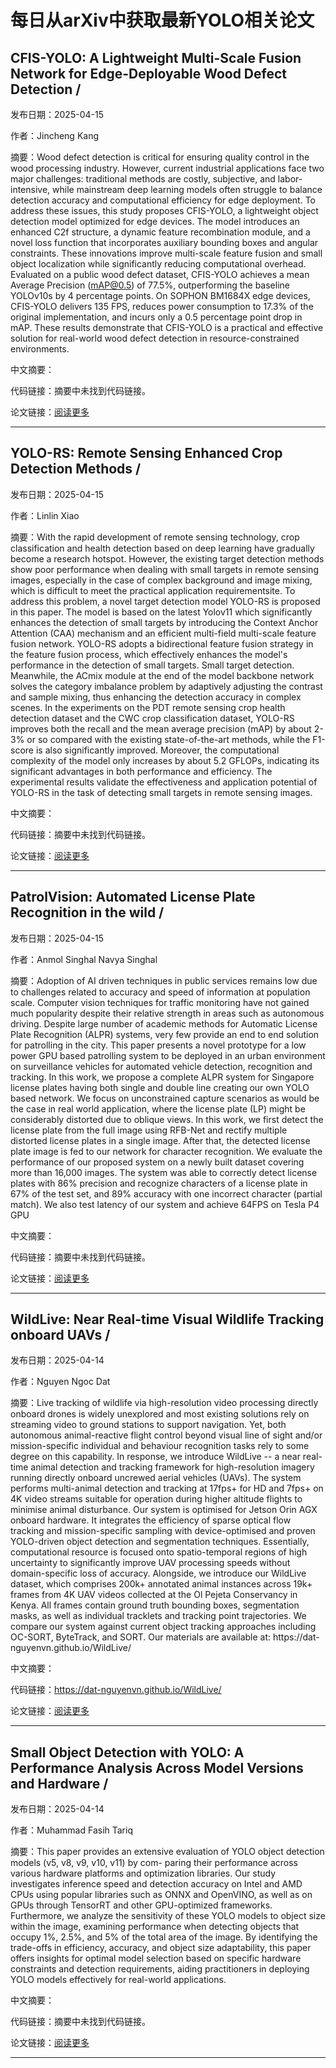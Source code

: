# 每日从arXiv中获取最新YOLO相关论文


## CFIS\-YOLO: A Lightweight Multi\-Scale Fusion Network for Edge\-Deployable Wood Defect Detection / 

发布日期：2025-04-15

作者：Jincheng Kang

摘要：Wood defect detection is critical for ensuring quality control in the wood processing industry. However, current industrial applications face two major challenges: traditional methods are costly, subjective, and labor\-intensive, while mainstream deep learning models often struggle to balance detection accuracy and computational efficiency for edge deployment. To address these issues, this study proposes CFIS\-YOLO, a lightweight object detection model optimized for edge devices. The model introduces an enhanced C2f structure, a dynamic feature recombination module, and a novel loss function that incorporates auxiliary bounding boxes and angular constraints. These innovations improve multi\-scale feature fusion and small object localization while significantly reducing computational overhead. Evaluated on a public wood defect dataset, CFIS\-YOLO achieves a mean Average Precision \(mAP@0.5\) of 77.5%, outperforming the baseline YOLOv10s by 4 percentage points. On SOPHON BM1684X edge devices, CFIS\-YOLO delivers 135 FPS, reduces power consumption to 17.3% of the original implementation, and incurs only a 0.5 percentage point drop in mAP. These results demonstrate that CFIS\-YOLO is a practical and effective solution for real\-world wood defect detection in resource\-constrained environments.

中文摘要：


代码链接：摘要中未找到代码链接。

论文链接：[阅读更多](http://arxiv.org/abs/2504.11305v1)

---


## YOLO\-RS: Remote Sensing Enhanced Crop Detection Methods / 

发布日期：2025-04-15

作者：Linlin Xiao

摘要：With the rapid development of remote sensing technology, crop classification and health detection based on deep learning have gradually become a research hotspot. However, the existing target detection methods show poor performance when dealing with small targets in remote sensing images, especially in the case of complex background and image mixing, which is difficult to meet the practical application requirementsite. To address this problem, a novel target detection model YOLO\-RS is proposed in this paper. The model is based on the latest Yolov11 which significantly enhances the detection of small targets by introducing the Context Anchor Attention \(CAA\) mechanism and an efficient multi\-field multi\-scale feature fusion network. YOLO\-RS adopts a bidirectional feature fusion strategy in the feature fusion process, which effectively enhances the model's performance in the detection of small targets. Small target detection. Meanwhile, the ACmix module at the end of the model backbone network solves the category imbalance problem by adaptively adjusting the contrast and sample mixing, thus enhancing the detection accuracy in complex scenes. In the experiments on the PDT remote sensing crop health detection dataset and the CWC crop classification dataset, YOLO\-RS improves both the recall and the mean average precision \(mAP\) by about 2\-3% or so compared with the existing state\-of\-the\-art methods, while the F1\-score is also significantly improved. Moreover, the computational complexity of the model only increases by about 5.2 GFLOPs, indicating its significant advantages in both performance and efficiency. The experimental results validate the effectiveness and application potential of YOLO\-RS in the task of detecting small targets in remote sensing images.

中文摘要：


代码链接：摘要中未找到代码链接。

论文链接：[阅读更多](http://arxiv.org/abs/2504.11165v1)

---


## PatrolVision: Automated License Plate Recognition in the wild / 

发布日期：2025-04-15

作者：Anmol Singhal Navya Singhal

摘要：Adoption of AI driven techniques in public services remains low due to challenges related to accuracy and speed of information at population scale. Computer vision techniques for traffic monitoring have not gained much popularity despite their relative strength in areas such as autonomous driving. Despite large number of academic methods for Automatic License Plate Recognition \(ALPR\) systems, very few provide an end to end solution for patrolling in the city. This paper presents a novel prototype for a low power GPU based patrolling system to be deployed in an urban environment on surveillance vehicles for automated vehicle detection, recognition and tracking. In this work, we propose a complete ALPR system for Singapore license plates having both single and double line creating our own YOLO based network. We focus on unconstrained capture scenarios as would be the case in real world application, where the license plate \(LP\) might be considerably distorted due to oblique views. In this work, we first detect the license plate from the full image using RFB\-Net and rectify multiple distorted license plates in a single image. After that, the detected license plate image is fed to our network for character recognition. We evaluate the performance of our proposed system on a newly built dataset covering more than 16,000 images. The system was able to correctly detect license plates with 86% precision and recognize characters of a license plate in 67% of the test set, and 89% accuracy with one incorrect character \(partial match\). We also test latency of our system and achieve 64FPS on Tesla P4 GPU

中文摘要：


代码链接：摘要中未找到代码链接。

论文链接：[阅读更多](http://arxiv.org/abs/2504.10810v1)

---


## WildLive: Near Real\-time Visual Wildlife Tracking onboard UAVs / 

发布日期：2025-04-14

作者：Nguyen Ngoc Dat

摘要：Live tracking of wildlife via high\-resolution video processing directly onboard drones is widely unexplored and most existing solutions rely on streaming video to ground stations to support navigation. Yet, both autonomous animal\-reactive flight control beyond visual line of sight and/or mission\-specific individual and behaviour recognition tasks rely to some degree on this capability. In response, we introduce WildLive \-\- a near real\-time animal detection and tracking framework for high\-resolution imagery running directly onboard uncrewed aerial vehicles \(UAVs\). The system performs multi\-animal detection and tracking at 17fps\+ for HD and 7fps\+ on 4K video streams suitable for operation during higher altitude flights to minimise animal disturbance. Our system is optimised for Jetson Orin AGX onboard hardware. It integrates the efficiency of sparse optical flow tracking and mission\-specific sampling with device\-optimised and proven YOLO\-driven object detection and segmentation techniques. Essentially, computational resource is focused onto spatio\-temporal regions of high uncertainty to significantly improve UAV processing speeds without domain\-specific loss of accuracy. Alongside, we introduce our WildLive dataset, which comprises 200k\+ annotated animal instances across 19k\+ frames from 4K UAV videos collected at the Ol Pejeta Conservancy in Kenya. All frames contain ground truth bounding boxes, segmentation masks, as well as individual tracklets and tracking point trajectories. We compare our system against current object tracking approaches including OC\-SORT, ByteTrack, and SORT. Our materials are available at: https://dat\-nguyenvn.github.io/WildLive/

中文摘要：


代码链接：https://dat-nguyenvn.github.io/WildLive/

论文链接：[阅读更多](http://arxiv.org/abs/2504.10165v2)

---


## Small Object Detection with YOLO: A Performance Analysis Across Model Versions and Hardware / 

发布日期：2025-04-14

作者：Muhammad Fasih Tariq

摘要：This paper provides an extensive evaluation of YOLO object detection models \(v5, v8, v9, v10, v11\) by com\- paring their performance across various hardware platforms and optimization libraries. Our study investigates inference speed and detection accuracy on Intel and AMD CPUs using popular libraries such as ONNX and OpenVINO, as well as on GPUs through TensorRT and other GPU\-optimized frameworks. Furthermore, we analyze the sensitivity of these YOLO models to object size within the image, examining performance when detecting objects that occupy 1%, 2.5%, and 5% of the total area of the image. By identifying the trade\-offs in efficiency, accuracy, and object size adaptability, this paper offers insights for optimal model selection based on specific hardware constraints and detection requirements, aiding practitioners in deploying YOLO models effectively for real\-world applications.

中文摘要：


代码链接：摘要中未找到代码链接。

论文链接：[阅读更多](http://arxiv.org/abs/2504.09900v1)

---

